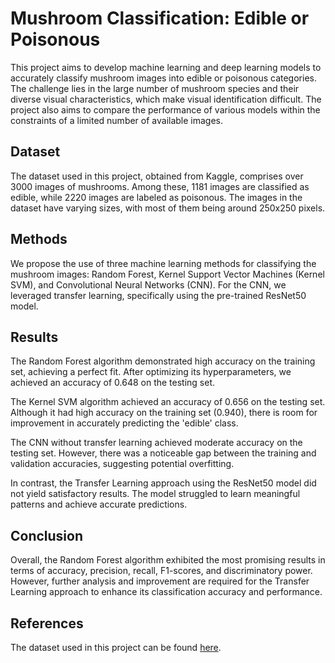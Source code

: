 # Mushroom Classification: Edible or Poisonous

This project aims to develop machine learning and deep learning models to accurately classify mushroom images into edible or poisonous categories. The challenge lies in the large number of mushroom species and their diverse visual characteristics, which make visual identification difficult. The project also aims to compare the performance of various models within the constraints of a limited number of available images.

## Dataset
The dataset used in this project, obtained from Kaggle, comprises over 3000 images of mushrooms. Among these, 1181 images are classified as edible, while 2220 images are labeled as poisonous. The images in the dataset have varying sizes, with most of them being around 250x250 pixels.

## Methods
We propose the use of three machine learning methods for classifying the mushroom images: Random Forest, Kernel Support Vector Machines (Kernel SVM), and Convolutional Neural Networks (CNN). For the CNN, we leveraged transfer learning, specifically using the pre-trained ResNet50 model.

## Results
The Random Forest algorithm demonstrated high accuracy on the training set, achieving a perfect fit. After optimizing its hyperparameters, we achieved an accuracy of 0.648 on the testing set.

The Kernel SVM algorithm achieved an accuracy of 0.656 on the testing set. Although it had high accuracy on the training set (0.940), there is room for improvement in accurately predicting the 'edible' class.

The CNN without transfer learning achieved moderate accuracy on the testing set. However, there was a noticeable gap between the training and validation accuracies, suggesting potential overfitting.

In contrast, the Transfer Learning approach using the ResNet50 model did not yield satisfactory results. The model struggled to learn meaningful patterns and achieve accurate predictions.

## Conclusion
Overall, the Random Forest algorithm exhibited the most promising results in terms of accuracy, precision, recall, F1-scores, and discriminatory power. However, further analysis and improvement are required for the Transfer Learning approach to enhance its classification accuracy and performance.

## References
The dataset used in this project can be found [here](https://www.kaggle.com/datasets/marcosvolpato/edible-and-poisonous-fungi).
